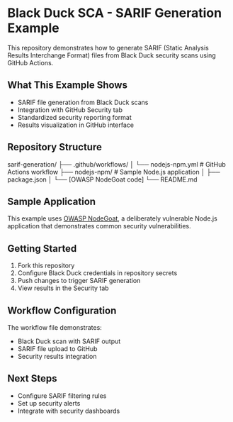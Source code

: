 # Black Duck SCA - SARIF Generation Example                                                                                                                                                                                               
                                                                                                                                                                                                                                          
This repository demonstrates how to generate SARIF (Static Analysis Results Interchange Format) files from Black Duck security scans using GitHub Actions.                                                                                
                                                                                                                                                                                                                                          
## What This Example Shows                                                                                                                                                                                                                
                                                                                                                                                                                                                                          
- SARIF file generation from Black Duck scans                                                                                                                                                                                             
- Integration with GitHub Security tab                                                                                                                                                                                                    
- Standardized security reporting format                                                                                                                                                                                                  
- Results visualization in GitHub interface                                                                                                                                                                                               
                                                                                                                                                                                                                                          
## Repository Structure                                                                                                                                                                                                                   
                                                                                                                                                                                                                                          

sarif-generation/ ├── .github/workflows/ │   └── nodejs-npm.yml          # GitHub Actions workflow ├── nodejs-npm/                 # Sample Node.js application │   ├── package.json │   └── [OWASP NodeGoat code] └── README.md          

                                                                                                                                                                                                                                          
                                                                                                                                                                                                                                          
## Sample Application                                                                                                                                                                                                                     
                                                                                                                                                                                                                                          
This example uses [OWASP NodeGoat](https://github.com/OWASP/NodeGoat), a deliberately vulnerable Node.js application that demonstrates common security vulnerabilities.                                                                   
                                                                                                                                                                                                                                          
## Getting Started                                                                                                                                                                                                                        
                                                                                                                                                                                                                                          
1. Fork this repository                                                                                                                                                                                                                   
2. Configure Black Duck credentials in repository secrets                                                                                                                                                                                 
3. Push changes to trigger SARIF generation                                                                                                                                                                                               
4. View results in the Security tab                                                                                                                                                                                                       
                                                                                                                                                                                                                                          
## Workflow Configuration                                                                                                                                                                                                                 
                                                                                                                                                                                                                                          
The workflow file demonstrates:                                                                                                                                                                                                           
- Black Duck scan with SARIF output                                                                                                                                                                                                       
- SARIF file upload to GitHub                                                                                                                                                                                                             
- Security results integration                                                                                                                                                                                                            
                                                                                                                                                                                                                                          
## Next Steps                                                                                                                                                                                                                             
                                                                                                                                                                                                                                          
- Configure SARIF filtering rules                                                                                                                                                                                                         
- Set up security alerts                                                                                                                                                                                                                  
- Integrate with security dashboards    
